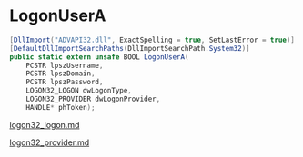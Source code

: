 # LogonUserA

```csharp
[DllImport("ADVAPI32.dll", ExactSpelling = true, SetLastError = true)]
[DefaultDllImportSearchPaths(DllImportSearchPath.System32)]
public static extern unsafe BOOL LogonUserA(
    PCSTR lpszUsername,
    PCSTR lpszDomain,
    PCSTR lpszPassword,
    LOGON32_LOGON dwLogonType,
    LOGON32_PROVIDER dwLogonProvider,
    HANDLE* phToken);
```

[logon32\_logon.md](../security/logon32\_logon.md "mention")

[logon32\_provider.md](../security/logon32\_provider.md "mention")
